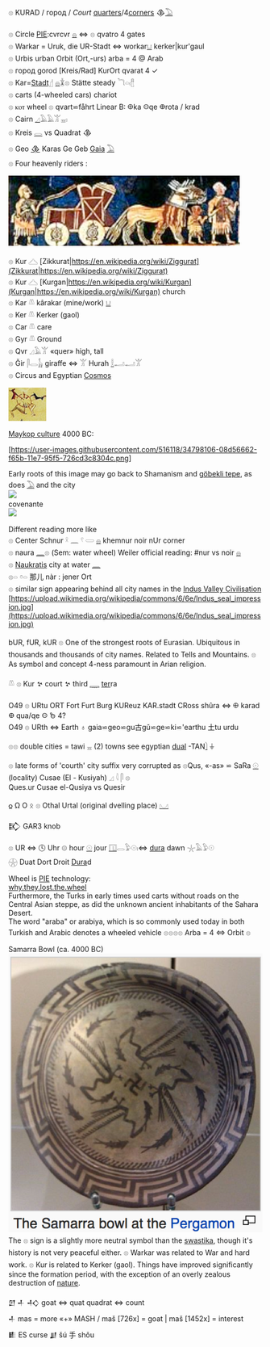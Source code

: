 𓊖 KURAD / город / *Court*  [quarters](Numbers)/4[corners](gon) 𒆠[𓅐](𓅐)  

𓊖 Circle [PIE](PIE):cvrcvr [𓐍](𓐍) ⇔ 𓊖 qvatro 4 gates  
𓊖 Warkar = Uruk, die UR-Stadt ⇔ workar[𓂓](𓂓) kerker|kur'gaul  
𓊖 Urbis urban Orbit (Ort,-urs) arba = 4 @ Arab  
𓊖 город  gorod [Kreis/Rad] KurOrt qvarat 4 ✓  
𓊖 Kar=[Stadt𓊨](𓊨) [𓐍](𓐍)𓇇𓊖 Stätte steady 𓆓𓏏𓏤[𓊽](𓊽)  
𓊖 carts (4-wheeled cars) chariot  
𓊖 ⲕⲟⲧ wheel 𓊖 qvart⋍fåhrt  Linear B: 𐀏ka 𐀤qe 𐃏rota / krad  
𓊖 Cairn [𓈎](𓈎)𓄿𓄿𓀠𓈇𓏤  
𓊖 Kreis [𓂋](𓂋) vs Quadrat 𒆠  
𓊖 Geo [𒆠](https://en.wikipedia.org/wiki/%F0%92%86%A0) Karas Ge Geb [Gaia](Gaia) [𓅐](𓅐)  
𓊖 Four heavenly riders :  

![sumerian quadriga](quadriga.png)  

𓊖 Kur 𓊎 [Zikkurat|https://en.wikipedia.org/wiki/Ziggurat](Zikkurat|https://en.wikipedia.org/wiki/Ziggurat)  
𓊖 Kur 𓊎 [Kurgan|https://en.wikipedia.org/wiki/Kurgan](Kurgan|https://en.wikipedia.org/wiki/Kurgan) church  
𓊖 Kar 𓌨 kârakar (mine/work) [𓂓](𓂓)  
𓊖 Ker 𓌨 Kerker (gaol)  
𓊖 Car 𓌨 care  
𓊖 Gyr 𓌨 Ground  
𓊖 Qvr 𓈎𓄿𓀠 «quer» high, tall  
𓊖 Ğir 𓋴𓂋𓃱 giraffe ⇔ 𓀠  Hurah [𓎛](𓎛)𓂝𓂝𓀠  
𓊖 Circus and Egyptian [Cosmos](cosmos)  

![circus.png](circus.png)  

[Maykop culture](PIE) 4000 BC:  

[https://user-images.githubusercontent.com/516118/34798106-08d56662-f65b-11e7-95f5-726cd3c8304c.png]  

Early roots of this image may go back to Shamanism and [göbekli tepe](https://en.wikipedia.org/wiki/G%C3%B6bekli_Tepe), as does [𓅐](𓅐) and the city  
![](http://www.egyptprivatetourguide.com/wp-content/uploads/2017/05/Ancient-Egyptian-art-the-Libyan-palette2.png)  
covenante  
![](http://gobeklitepe.info/wp-content/uploads/Gobeklitepe_Galeri_008.jpg)  

Different reading more like  
𓊖 Center Schnur 𓍲  𓈖  𓍢  𓏳  [𓐍](𓐍) khemnur noir nUr corner  
𓊖 naura [𓈖](𓈖)𓊖 (Sem: water wheel) Weiler official reading: #nur vs noir [𓐍](𓐍)  
𓊖 [Naukratis](https://en.wikipedia.org/wiki/Naucratis) city at water [𓈖](𓈖)  
𓊖𓏏 𓏌𓏏 那儿 nàr : jener Ort  
𓊖 similar sign appearing behind all city names in the [Indus Valley Civilisation](https://en.wikipedia.org/wiki/Indus_Valley_Civilisation)  
[https://upload.wikimedia.org/wikipedia/commons/6/6e/Indus_seal_impression.jpg](https://upload.wikimedia.org/wikipedia/commons/6/6e/Indus_seal_impression.jpg)  

bUR, fUR, kUR 𓊖 One of the strongest roots of Eurasian. Ubiquitous in thousands and thousands of city names. Related to Tells and Mountains. 𓊖 As symbol and concept 4-ness paramount in Arian religion.  

𓌨 𓊖 Kur 𒆳 court 𒆳 third [𓇾](𓇾) [ter](ter)ra  


O49 𓊖 URtu ORT Fort Furt Burg  KUReuz KAR.stadt CRoss shûra ⇔ 𐀏 karad 𐃏 qua/qe 𐀤 𐂜 4?  
O49 𓊖 URth ⇔ Earth ♁ gaia⋍geo⋍gu古gǔ⋍ge⋍ki⋍'earthu ⼟tu urdu  

𓊖𓊖 double cities = tawi 𓈇 (2) towns see egyptian [dual](Dual) -TAN[𓌙](𓌙) ⏚  


𓊖 late forms of 'courth' city suffix very corrupted as 𓊖Qus, «-as» ⋍ SaRa [𓇳](𓇳)  
   (locality) Cusae (El - Kusiyah)   𓈎  𓇋  𓋴  𓊖  
Ques.ur   Cusae  el-Qusiya  vs Quesir  

𐍉 Ω Ο ᛟ 𓊖 Othal Urtal (original dvelling place) [𓈋](𓈋)  

𒃼 GAR3 knob  


𓊖 UR ⇔ 🕓 Uhr 𓊗 hour [𓇳](𓇳) jour [𓉔](𓉔)𓂋𓅱𓇳𓏤⇔ [dura](dura) dawn 𓇼𓄿𓅱𓇳  
𓇽 Duat Dort Droit [Dura](dura)d  

Wheel is [PIE](PIE) technology:  
[why.they.lost.the.wheel](http://archive.aramcoworld.com/issue/197303/why.they.lost.the.wheel.htm)  
Furthermore, the Turks in early times used carts without roads on the Central Asian steppe, as did the unknown ancient inhabitants of the Sahara Desert.  
The word "araba" or arabiya, which is so commonly used today in both Turkish and Arabic denotes a wheeled vehicle 𓊖𓊖𓊖𓊖 Arba = 4 ⇔ Orbit 𓊖  

Samarra Bowl (ca. 4000 BC)  
![samarra_bowl.png](samarra_bowl.png)  
The 𓊖 sign is a slightly more neutral symbol than the [swastika](https://en.wikipedia.org/wiki/Swastika), though it's history is not very peaceful either. 𓊖 Warkar was related to War and hard work. 𓊖 Kur is related to Kerker (gaol). Things have improved significantly since the formation period, with the exception of an overly zealous destruction of [nature](𓅐).  

𒇻 𒈦 𒈧 goat ⇔ quat quadrat ⇔ count  
𒈦 mas = more «+» MASH / maš [726x] = goat | maš [1452x] = interest  
𒀾 ES curse 𒋗 šú 手 shǒu  
